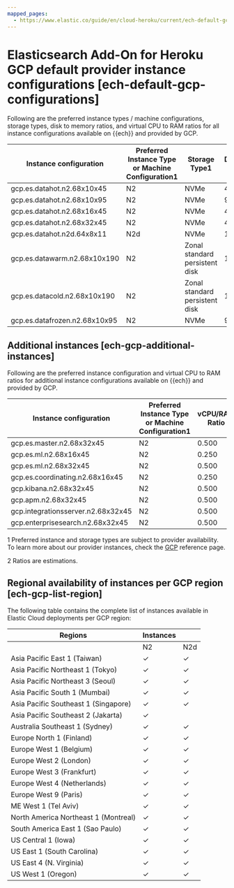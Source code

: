 ```yaml
---
mapped_pages:
  - https://www.elastic.co/guide/en/cloud-heroku/current/ech-default-gcp-configurations.html
---
```


# Elasticsearch Add-On for Heroku GCP default provider instance configurations [ech-default-gcp-configurations]

Following are the preferred instance types / machine configurations, storage types, disk to memory ratios, and virtual CPU to RAM ratios for all instance configurations available on {{ech}} and provided by GCP.

| Instance configuration | Preferred Instance Type or Machine Configuration1 | Storage Type1 | Disk:Memory Ratio2 | vCPU/RAM Ratio |
| --- | --- | --- | --- | --- |
| gcp.es.datahot.n2.68x10x45 | N2 | NVMe | 45:1 | 0.156 |
| gcp.es.datahot.n2.68x10x95 | N2 | NVMe | 95:1 | 0.156 |
| gcp.es.datahot.n2.68x16x45 | N2 | NVMe | 45:1 | 0.250 |
| gcp.es.datahot.n2.68x32x45 | N2 | NVMe | 45:1 | 0.500 |
| gcp.es.datahot.n2d.64x8x11 | N2d | NVMe | 11:1 | 0.133 |
| gcp.es.datawarm.n2.68x10x190 | N2 | Zonal standard persistent disk | 190:1 | 0.156 |
| gcp.es.datacold.n2.68x10x190 | N2 | Zonal standard persistent disk | 190:1 | 0.156 |
| gcp.es.datafrozen.n2.68x10x95 | N2 | NVMe | 95:1 | 0.156 |


## Additional instances [ech-gcp-additional-instances] 

Following are the preferred instance configuration and virtual CPU to RAM ratios for additional instance configurations available on {{ech}} and provided by GCP.

| Instance configuration | Preferred Instance Type or Machine Configuration1 | vCPU/RAM Ratio |
| --- | --- | --- |
| gcp.es.master.n2.68x32x45 | N2 | 0.500 |
| gcp.es.ml.n2.68x16x45 | N2 | 0.250 |
| gcp.es.ml.n2.68x32x45 | N2 | 0.500 |
| gcp.es.coordinating.n2.68x16x45 | N2 | 0.250 |
| gcp.kibana.n2.68x32x45 | N2 | 0.500 |
| gcp.apm.n2.68x32x45 | N2 | 0.500 |
| gcp.integrationsserver.n2.68x32x45 | N2 | 0.500 |
| gcp.enterprisesearch.n2.68x32x45 | N2 | 0.500 |

1 Preferred instance and storage types are subject to provider availability. To learn more about our provider instances, check the [GCP](https://cloud.google.com/compute/docs/machine-types) reference page.

2 Ratios are estimations.

## Regional availability of instances per GCP region [ech-gcp-list-region]

The following table contains the complete list of instances available in Elastic Cloud deployments per GCP region:

| Regions | Instances |  |
| --- | --- | --- |
|  | N2 | N2d |
| Asia Pacific East 1 (Taiwan) | ✓ | ✓ |
| Asia Pacific Northeast 1 (Tokyo) | ✓ | ✓ |
| Asia Pacific Northeast 3 (Seoul) | ✓ | ✓ |
| Asia Pacific South 1 (Mumbai) | ✓ | ✓ |
| Asia Pacific Southeast 1 (Singapore) | ✓ | ✓ |
| Asia Pacific Southeast 2 (Jakarta) | ✓ |  |
| Australia Southeast 1 (Sydney) | ✓ | ✓ |
| Europe North 1 (Finland) | ✓ | ✓ |
| Europe West 1 (Belgium) | ✓ | ✓ |
| Europe West 2 (London) | ✓ | ✓ |
| Europe West 3 (Frankfurt) | ✓ | ✓ |
| Europe West 4 (Netherlands) | ✓ | ✓ |
| Europe West 9 (Paris) | ✓ | ✓ |
| ME West 1 (Tel Aviv) | ✓ | ✓ |
| North America Northeast 1 (Montreal) | ✓ | ✓ |
| South America East 1 (Sao Paulo) | ✓ | ✓ |
| US Central 1 (Iowa) | ✓ | ✓ |
| US East 1 (South Carolina) | ✓ | ✓ |
| US East 4 (N. Virginia) | ✓ | ✓ |
| US West 1 (Oregon) | ✓ | ✓ |


